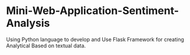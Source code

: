# Mini-Web-Application-Sentiment-Analysis
Using Python language to develop and Use Flask Framework for creating Analytical Based on textual data.
